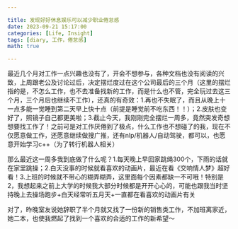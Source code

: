 ```yaml
---

title: 发现好好休息娱乐可以减少职业倦怠感
date: 2023-09-21 15:17:00
categories: [Life, Insight]
tags: [diary, 工作，倦怠感]
math: true

---
```



最近几个月对工作一点兴趣也没有了，开会不想参与，各种文档也没有阅读的兴致，上周跟老公及讨论过后，决定摆烂度过在这个公司最后的三个月（这里的摆烂指的是，不怎么工作，也不去准备找新的工作，而是什么也不管，完全玩过去这三个月，三个月后也继续不工作），还真的有奇效：1.再也不失眠了，而且从晚上十一点多能一觉睡到第二天早上快十点（前提是睡觉前不吃东西！！）；2.皮肤也变好了，照镜子自己都更美啦；3.截止今天，我刚刚完全摆烂一周多，竟然突发奇想想要找工作了！之前可是对工作厌倦到了极点，什么工作也不想碰了的我，现在不仅愿意做工作，还愿意继续做搜广推，还有nlp/机器人/自动驾驶，都可以，也愿意开始学习c++（为了转行机器人相关）

那么最近这一周多我到底做了什么呢？1.每天晚上早回家跳绳300个，下雨的话就在家里跳操；2.白天没事的时候就看喜欢的动画片，最近在看《交响情人梦》超好看！3.上班的时候就不带心的糊弄糊弄，这里面每个因素都缺一不可哦！特别是2，我想起来之前上大学的时候我大部分时候都是开开心心的，可能也跟我当时坚持晚上去操场跑步+白天经常听五月天+一直都在看喜欢的动画片有关

对了，昨晚室友说她辞职了半个月就又找了一份新的销售类工作，不加班离家近，她二本，也使我燃起了找到一个喜欢的合适的工作的新希望～